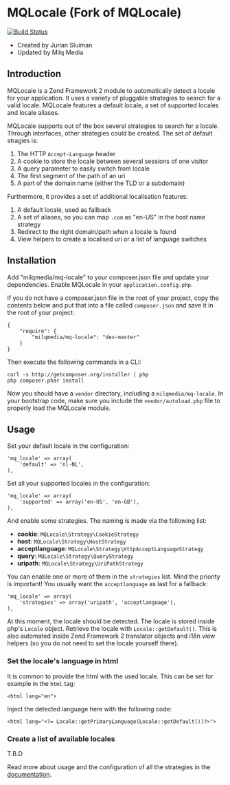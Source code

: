 MQLocale (Fork of MQLocale)
===
[![Build Status](https://travis-ci.org/milqmedia/mq-locale.svg)](https://travis-ci.org/milqmedia/mq-locale)

- Created by Jurian Sluiman
- Updated by Milq Media

Introduction
------------
MQLocale is a Zend Framework 2 module to automatically detect a locale for your
application. It uses a variety of pluggable strategies to search for a valid
locale. MQLocale features a default locale, a set of supported locales and
locale aliases.

MQLocale supports out of the box several strategies to search for a locale.
Through interfaces, other strategies could be created. The set of default
stragies is:

 1. The HTTP `Accept-Language` header
 2. A cookie to store the locale between several sessions of one visitor
 3. A query parameter to easily switch from locale
 4. The first segment of the path of an uri
 5. A part of the domain name (either the TLD or a subdomain)

Furthermore, it provides a set of additional localisation features:

 1. A default locale, used as fallback
 2. A set of aliases, so you can map `.com` as "en-US" in the host name strategy
 3. Redirect to the right domain/path when a locale is found
 4. View helpers to create a localised uri or a list of language switches

Installation
---
Add "milqmedia/mq-locale" to your composer.json file and update your dependencies. Enable
MQLocale in your `application.config.php`.

If you do not have a composer.json file in the root of your project, copy the
contents below and put that into a file called `composer.json` and save it in
the root of your project:

```
{
    "require": {
        "milqmedia/mq-locale": "dev-master"
    }
}
```

Then execute the following commands in a CLI:

```
curl -s http://getcomposer.org/installer | php
php composer.phar install
```

Now you should have a `vendor` directory, including a `milqmedia/mq-locale`. In your
bootstrap code, make sure you include the `vendor/autoload.php` file to properly
load the MQLocale module.

Usage
---
Set your default locale in the configuration:

```
'mq_locale' => array(
    'default' => 'nl-NL',
),
```

Set all your supported locales in the configuration:

```
'mq_locale' => array(
    'supported' => array('en-US', 'en-GB'),
),
```

And enable some strategies. The naming is made via the following list:

 * **cookie**: `MQLocale\Strategy\CookieStrategy`
 * **host**: `MQLocale\Strategy\HostStrategy`
 * **acceptlanguage**: `MQLocale\Strategy\HttpAcceptLanguageStrategy`
 * **query**: `MQLocale\Strategy\QueryStrategy`
 * **uripath**: `MQLocale\Strategy\UriPathStrategy`

You can enable one or more of them in the `strategies` list. Mind the priority
is important! You usually want the `acceptlanguage` as last for a fallback:

```
'mq_locale' => array(
    'strategies' => array('uripath', 'acceptlanguage'),
),
```

At this moment, the locale should be detected. The locale is stored inside php's
`Locale` object. Retrieve the locale with `Locale::getDefault()`. This is also
automated inside Zend Framework 2 translator objects and i18n view helpers (so
you do not need to set the locale yourself there).

### Set the locale's language in html
It is common to provide the html with the used locale. This can be set for example
in the `html` tag:

```
<html lang="en">
```

Inject the detected language here with the following code:

```
<html lang="<?= Locale::getPrimaryLanguage(Locale::getDefault())?>">
```

### Create a list of available locales

T.B.D

Read more about usage and the configuration of all the strategies in the
[documentation](docs/1.Introduction.md).
